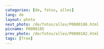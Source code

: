 ```yaml
---
categories: [de, fotos, alles]
lang: de
layout: photo
next_photo: /de/fotos/alles/P0000186.html
picname: P0000185
prev_photo: /de/fotos/alles/P0000182.html
tags: [Tree]
---
```

